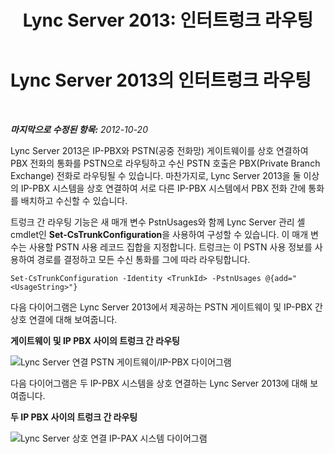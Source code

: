 ﻿---
title: 'Lync Server 2013: 인터트렁크 라우팅'
TOCTitle: 인터트렁크 라우팅
ms:assetid: d3a33b4a-8bf4-4a8c-a371-8ef79e740780
ms:mtpsurl: https://technet.microsoft.com/ko-kr/library/JJ205272(v=OCS.15)
ms:contentKeyID: 49305143
ms.date: 08/10/2015
mtps_version: v=OCS.15
ms.translationtype: HT
---

# Lync Server 2013의 인터트렁크 라우팅

 

_**마지막으로 수정된 항목:** 2012-10-20_

Lync Server 2013은 IP-PBX와 PSTN(공중 전화망) 게이트웨이를 상호 연결하여 PBX 전화의 통화를 PSTN으로 라우팅하고 수신 PSTN 호출은 PBX(Private Branch Exchange) 전화로 라우팅될 수 있습니다. 마찬가지로, Lync Server 2013을 둘 이상의 IP-PBX 시스템을 상호 연결하여 서로 다른 IP-PBX 시스템에서 PBX 전화 간에 통화를 배치하고 수신할 수 있습니다.

트렁크 간 라우팅 기능은 새 매개 변수 PstnUsages와 함께 Lync Server 관리 셸 cmdlet인 **Set-CsTrunkConfiguration**을 사용하여 구성할 수 있습니다. 이 매개 변수는 사용할 PSTN 사용 레코드 집합을 지정합니다. 트렁크는 이 PSTN 사용 정보를 사용하여 경로를 결정하고 모든 수신 통화를 그에 따라 라우팅합니다.

    Set-CsTrunkConfiguration -Identity <TrunkId> -PstnUsages @{add="<UsageString>"}

다음 다이어그램은 Lync Server 2013에서 제공하는 PSTN 게이트웨이 및 IP-PBX 간 상호 연결에 대해 보여줍니다.

**게이트웨이 및 IP PBX 사이의 트렁크 간 라우팅**

![Lync Server 연결 PSTN 게이트웨이/IP-PBX 다이어그램](images/JJ721940.cc3858ca-2ee3-4d51-8a51-db078366b50b(OCS.15).jpg "Lync Server 연결 PSTN 게이트웨이/IP-PBX 다이어그램")

다음 다이어그램은 두 IP-PBX 시스템을 상호 연결하는 Lync Server 2013에 대해 보여줍니다.

**두 IP PBX 사이의 트렁크 간 라우팅**

![Lync Server 상호 연결 IP-PAX 시스템 다이어그램](images/JJ721940.6ba18ec9-df70-498a-9cf7-7fc41e5ec432(OCS.15).jpg "Lync Server 상호 연결 IP-PAX 시스템 다이어그램")

